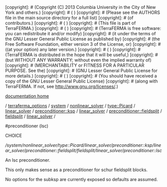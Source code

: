 [copyright]: # (Copyright (C) 2013 Columbia University in the City of New York and others.)
[copyright]: # ( )
[copyright]: # (Please see the AUTHORS file in the main source directory for a full list)
[copyright]: # (of contributors.)
[copyright]: # ( )
[copyright]: # (This file is part of TerraFERMA.)
[copyright]: # ( )
[copyright]: # (TerraFERMA is free software: you can redistribute it and/or modify)
[copyright]: # (it under the terms of the GNU Lesser General Public License as published by)
[copyright]: # (the Free Software Foundation, either version 3 of the License, or)
[copyright]: # ((at your option) any later version.)
[copyright]: # ( )
[copyright]: # (TerraFERMA is distributed in the hope that it will be useful,)
[copyright]: # (but WITHOUT ANY WARRANTY; without even the implied warranty of)
[copyright]: # (MERCHANTABILITY or FITNESS FOR A PARTICULAR PURPOSE. See the)
[copyright]: # (GNU Lesser General Public License for more details.)
[copyright]: # ( )
[copyright]: # (You should have received a copy of the GNU Lesser General Public License)
[copyright]: # (along with TerraFERMA. If not, see <http://www.gnu.org/licenses/>.)

[documentation home](Documentation)

/ [terraferma_options](../../../../../../../../../../terraferma_options.md) / [system](../../../../../../../../../system.md) / [nonlinear_solver](../../../../../../../../nonlinear_solver.md) / [type::Picard](../../../../../../../type__Picard.md) / [linear_solver](../../../../../../linear_solver.md) / [preconditioner::ksp](../../../../../preconditioner__ksp.md) / [linear_solver](../../../../linear_solver.md) / [preconditioner::fieldsplit](../../../preconditioner__fieldsplit.md) / [fieldsplit](../../fieldsplit.md) / [linear_solver](../linear_solver.md) /

#preconditioner (lsc)

CHOICE 

*/system/nonlinear_solver/type::Picard/linear_solver/preconditioner::ksp/linear_solver/preconditioner::fieldsplit/fieldsplit/linear_solver/preconditioner::lsc*

An lsc preconditioner.

This only makes sense as a preconditioner for schur fieldsplit blocks.

No options for the subksp are currently exposed so defaults are assumed.

[autogenerated]: # (This file was automatically generated from the schema file:/home/cwilson/repos/github/TerraFERMA/TerraFERMA/buckettools/schemas/solvers.rng.)

